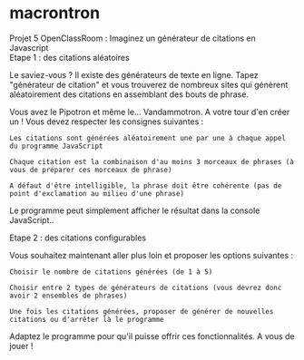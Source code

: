 # macrontron
Projet 5 OpenClassRoom : Imaginez un générateur de citations en Javascript  
Etape 1 : des citations aléatoires  
  
Le saviez-vous ? Il existe des générateurs de texte en ligne. Tapez "générateur de citation" et vous trouverez de nombreux sites qui génèrent aléatoirement des citations en assemblant des bouts de phrase.  
  
Vous avez le Pipotron et même le... Vandammotron. A votre tour d'en créer un ! Vous devez respecter les consignes suivantes :  
  
    Les citations sont générées aléatoirement une par une à chaque appel du programme JavaScript  
  
    Chaque citation est la combinaison d'au moins 3 morceaux de phrases (à vous de préparer ces morceaux de phrase)  
  
    A défaut d'être intelligible, la phrase doit être cohérente (pas de point d'exclamation au milieu d'une phrase)  
  
Le programme peut simplement afficher le résultat dans la console JavaScript..  
  
Etape 2 : des citations configurables  
  
Vous souhaitez maintenant aller plus loin et proposer les options suivantes :  
  
    Choisir le nombre de citations générées (de 1 à 5)  
  
    Choisir entre 2 types de générateurs de citations (vous devrez donc avoir 2 ensembles de phrases)  
  
    Une fois les citations générées, proposer de générer de nouvelles citations ou d'arrêter là le programme  
  
Adaptez le programme pour qu'il puisse offrir ces fonctionnalités. A vous de jouer !  

